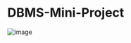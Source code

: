 # DBMS-Mini-Project
![image](https://github.com/Akashk21/DBMS-Mini-Project/assets/71625383/1e9e6a67-2053-4bf9-8262-4bfd1451c244)

